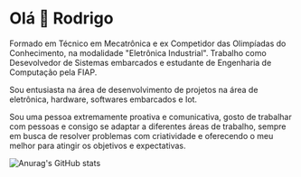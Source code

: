 # Olá 👋 Rodrigo 
Formado em Técnico em Mecatrônica e ex Competidor das Olimpíadas do Conhecimento, na modalidade "Eletrônica Industrial". Trabalho como Desevolvedor de Sistemas embarcados e estudante de Engenharia de Computação pela FIAP.

Sou entusiasta na área de desenvolvimento de projetos na área de eletrônica, hardware, softwares embarcados e Iot.

Sou uma pessoa extremamente proativa e comunicativa, gosto de trabalhar com pessoas e consigo se adaptar a diferentes áreas de trabalho, sempre em busca de resolver problemas com criatividade e oferecendo o meu melhor para atingir os objetivos e expectativas.

![Anurag's GitHub stats](https://github-readme-stats.vercel.app/api?username=rodrix-go,prs)
